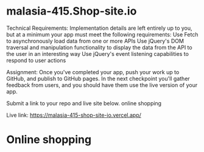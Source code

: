 # malasia-415.Shop-site.io
   Technical Requirements: Implementation details are left entirely up to you, but at a minimum your app must meet the        following requirements:
Use Fetch to asynchronously load data from one or more APIs Use jQuery's DOM traversal and manipulation functionality to    display the data from the API to the user in an interesting way Use jQuery's event listening capabilities to respond to  user actions

Assignment: Once you've completed your app, push your work up to GitHub, and publish to GitHub pages. In the next checkpoint you'll gather feedback from users, and you should have them use the live version of your app.

Submit a link to your repo and live site below. online shopping

Live link: https://malasia-415-shop-site-io.vercel.app/

# Online shopping 
